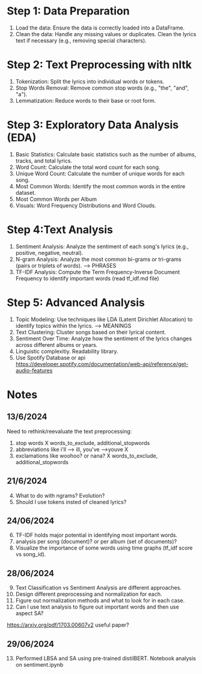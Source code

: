 
# Step 1: Data Preparation
1. Load the data: Ensure the data is correctly loaded into a DataFrame.
2. Clean the data: Handle any missing values or duplicates. Clean the lyrics text if necessary (e.g., removing special characters).

# Step 2: Text Preprocessing with nltk
1. Tokenization: Split the lyrics into individual words or tokens.
2. Stop Words Removal: Remove common stop words (e.g., "the", "and", "a").
3. Lemmatization: Reduce words to their base or root form.

# Step 3: Exploratory Data Analysis (EDA)
1. Basic Statistics: Calculate basic statistics such as the number of albums, tracks, and total lyrics.
2. Word Count: Calculate the total word count for each song.
3. Unique Word Count: Calculate the number of unique words for each song.
4. Most Common Words: Identify the most common words in the entire dataset.
5. Most Common Words per Album
6. Visuals: Word Frequency Distributions and Word Clouds.

# Step 4:Text Analysis
1. Sentiment Analysis: Analyze the sentiment of each song's lyrics (e.g., positive, negative, neutral).
2. N-gram Analysis: Analyze the most common bi-grams or tri-grams (pairs or triplets of words). --> PHRASES
3. TF-IDF Analysis: Compute the Term Frequency-Inverse Document Frequency to identify important words (read tf_idf.md file)

# Step 5: Advanced Analysis 
1. Topic Modeling: Use techniques like LDA (Latent Dirichlet Allocation) to identify topics within the lyrics. --> MEANINGS
2. Text Clustering: Cluster songs based on their lyrical content.
3. Sentiment Over Time: Analyze how the sentiment of the lyrics changes across different albums or years.
4. Linguistic complexitiy. Readability library.
6. Use Spotify Database or api
https://developer.spotify.com/documentation/web-api/reference/get-audio-features


# Notes 
## 13/6/2024

Need to rethink/reevaluate the text preprocessing:
1) stop words X words_to_exclude, additional_stopwords
2) abbreviations like i'll --> ill, you've -->youve X
3) exclamations like woohoo? or nana? X words_to_exclude, additional_stopwords

## 21/6/2024
4) What to do with ngrams? Evolution? 
5) Should I use tokens insted of cleaned lyrics?

## 24/06/2024
6) TF-IDF holds major potential in identifying most important words. 
7) analysis per song (document)? or per album (set of documents)?
8) Visualize the importance of some words using time graphs (tf_idf score vs song_id).

## 28/06/2024

9. Text Classification vs Sentiment Analysis are different approaches.
10. Design different preprocessing and normalization for each.
11. Figure out normalization methods and what to look for in each case.
12. Can I use text analysis to figure out important words and then use aspect SA?

https://arxiv.org/pdf/1703.00607v2 useful paper?

## 29/06/2024

13. Performed LBSA and SA using pre-trained distilBERT. Notebook analysis on sentiment.ipynb